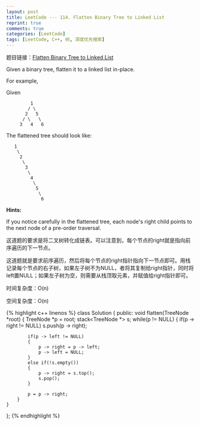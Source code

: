 ```yaml
---
layout: post
title: LeetCode --- 114. Flatten Binary Tree to Linked List
reprint: true
comments: true
categories: [LeetCode]
tags: [LeetCode, C++, 树, 深度优先搜索]
---
```



题目链接：[Flatten Binary Tree to Linked List](https://oj.leetcode.com/problems/flatten-binary-tree-to-linked-list/ ) 

Given a binary tree, flatten it to a linked list in-place. 

For example, 

Given 

             1 
            / \ 
           2   5 
          / \   \ 
         3   4   6 

The flattened tree should look like: 

       1 
        \ 
         2 
          \ 
           3 
            \ 
             4 
              \ 
               5 
                \ 
                 6 

**Hints:**

If you notice carefully in the flattened tree, each node's right child points to the next node of a pre-order traversal. 

这道题的要求是将二叉树转化成链表。可以注意到，每个节点的right就是指向前序遍历的下一节点。

这道题就是要求前序遍历，然后将每个节点的right指针指向下一节点即可。用栈记录每个节点的右子树，如果左子树不为NULL，者将其复制给right指针，同时将left置NULL；如果左子树为空，则需要从栈顶取元素，并赋值给right指针即可。

时间复杂度：O(n)

空间复杂度：O(n)

{% highlight c++ linenos %}
class Solution 
{
public:
    void flatten(TreeNode *root) 
    {
        TreeNode *p = root;
        stack<TreeNode *> s;
        while(p != NULL)
        {
            if(p -> right != NULL)
                s.push(p -> right);
            
            if(p -> left != NULL)
            {
                p -> right = p -> left;
                p -> left = NULL;
            }
            else if(!s.empty())
            {
                p -> right = s.top();
                s.pop();
            }
            
            p = p -> right;
        }
    }
};
{% endhighlight %}
